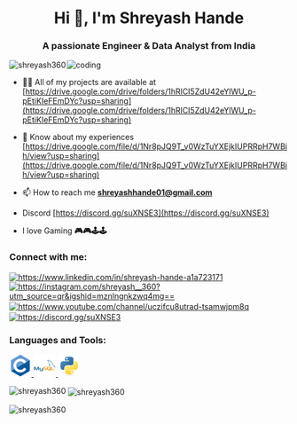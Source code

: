 <h1 align="center">Hi 👋, I'm Shreyash Hande</h1>
<h3 align="center">A passionate Engineer & Data Analyst from India</h3>
<img align="right" alt="coding" width="400" src="https://www.google.com/url?sa=i&url=https%3A%2F%2Ftowardsartificialintelligence.medium.com%2Fbest-online-courses-to-compliment-your-online-offline-data-science-program-for-2022-a24351d56f53&psig=AOvVaw0e0hwStb8lOvekLqWFoaL9&ust=1694080895311000&source=images&cd=vfe&opi=89978449&ved=0CBAQjRxqFwoTCIjq-6HdlYEDFQAAAAAdAAAAABBq">
<p align="left"> <img src="https://komarev.com/ghpvc/?username=shreyash360&label=Profile%20views&color=0e75b6&style=flat" alt="shreyash360" /> </p>

- 👨‍💻 All of my projects are available at [https://drive.google.com/drive/folders/1hRlCI5ZdU42eYlWU_p-pEtiKIeFEmDYc?usp=sharing](https://drive.google.com/drive/folders/1hRlCI5ZdU42eYlWU_p-pEtiKIeFEmDYc?usp=sharing)

- 📄 Know about my experiences [https://drive.google.com/file/d/1Nr8pJQ9T_v0WzTuYXEjkIUPRRpH7WBih/view?usp=sharing](https://drive.google.com/file/d/1Nr8pJQ9T_v0WzTuYXEjkIUPRRpH7WBih/view?usp=sharing)

- 📫 How to reach me **shreyashhande01@gmail.com**

- Discord [https://discord.gg/suXNSE3](https://discord.gg/suXNSE3)

- I love Gaming **🎮🎮🕹️🕹️**

<h3 align="left">Connect with me:</h3>
<p align="left">
<a href="https://linkedin.com/in/https://www.linkedin.com/in/shreyash-hande-a1a723171" target="blank"><img align="center" src="https://raw.githubusercontent.com/rahuldkjain/github-profile-readme-generator/master/src/images/icons/Social/linked-in-alt.svg" alt="https://www.linkedin.com/in/shreyash-hande-a1a723171" height="30" width="40" /></a>
<a href="https://instagram.com/https://instagram.com/shreyash__360?utm_source=qr&igshid=mznlngnkzwq4mg==" target="blank"><img align="center" src="https://raw.githubusercontent.com/rahuldkjain/github-profile-readme-generator/master/src/images/icons/Social/instagram.svg" alt="https://instagram.com/shreyash__360?utm_source=qr&igshid=mznlngnkzwq4mg==" height="30" width="40" /></a>
<a href="https://www.youtube.com/c/https://www.youtube.com/channel/uczifcu8utrad-tsamwjpm8q" target="blank"><img align="center" src="https://raw.githubusercontent.com/rahuldkjain/github-profile-readme-generator/master/src/images/icons/Social/youtube.svg" alt="https://www.youtube.com/channel/uczifcu8utrad-tsamwjpm8q" height="30" width="40" /></a>
<a href="https://discord.gg/https://discord.gg/suXNSE3" target="blank"><img align="center" src="https://raw.githubusercontent.com/rahuldkjain/github-profile-readme-generator/master/src/images/icons/Social/discord.svg" alt="https://discord.gg/suXNSE3" height="30" width="40" /></a>
</p>

<h3 align="left">Languages and Tools:</h3>
<p align="left"> <a href="https://www.cprogramming.com/" target="_blank" rel="noreferrer"> <img src="https://raw.githubusercontent.com/devicons/devicon/master/icons/c/c-original.svg" alt="c" width="40" height="40"/> </a> <a href="https://www.mysql.com/" target="_blank" rel="noreferrer"> <img src="https://raw.githubusercontent.com/devicons/devicon/master/icons/mysql/mysql-original-wordmark.svg" alt="mysql" width="40" height="40"/> </a> <a href="https://www.python.org" target="_blank" rel="noreferrer"> <img src="https://raw.githubusercontent.com/devicons/devicon/master/icons/python/python-original.svg" alt="python" width="40" height="40"/> </a> </p>

<p><img align="left" src="https://github-readme-stats.vercel.app/api/top-langs?username=shreyash360&show_icons=true&locale=en&layout=compact" alt="shreyash360" /></p>

<p>&nbsp;<img align="center" src="https://github-readme-stats.vercel.app/api?username=shreyash360&show_icons=true&locale=en" alt="shreyash360" /></p>

<p><img align="center" src="https://github-readme-streak-stats.herokuapp.com/?user=shreyash360&" alt="shreyash360" /></p>

